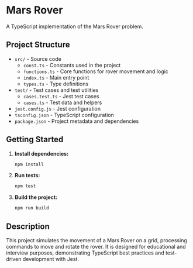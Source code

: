 # Mars Rover

A TypeScript implementation of the Mars Rover problem.

## Project Structure

- `src/` - Source code
  - `const.ts` - Constants used in the project
  - `functions.ts` - Core functions for rover movement and logic
  - `index.ts` - Main entry point
  - `types.ts` - Type definitions
- `test/` - Test cases and test utilities
  - `cases.test.ts` - Jest test cases
  - `cases.ts` - Test data and helpers
- `jest.config.js` - Jest configuration
- `tsconfig.json` - TypeScript configuration
- `package.json` - Project metadata and dependencies

## Getting Started

1. **Install dependencies:**
   ```powershell
   npm install
   ```
2. **Run tests:**
   ```powershell
   npm test
   ```
3. **Build the project:**
   ```powershell
   npm run build
   ```

## Description

This project simulates the movement of a Mars Rover on a grid, processing commands to move and rotate the rover. It is designed for educational and interview purposes, demonstrating TypeScript best practices and test-driven development with Jest.

